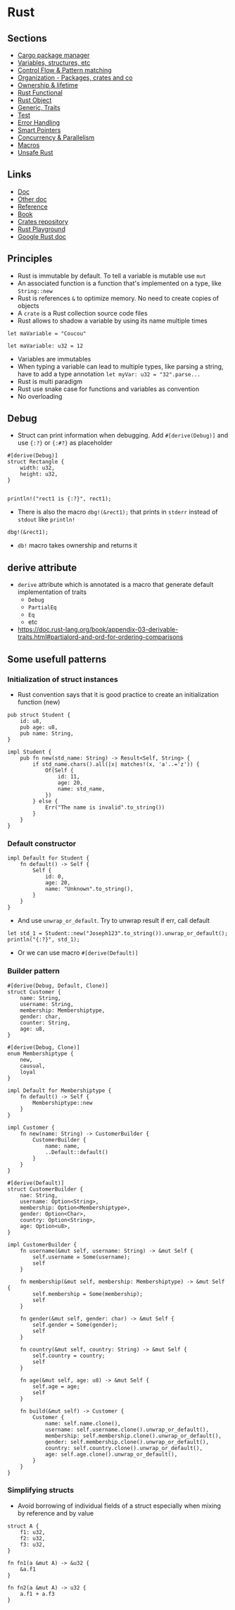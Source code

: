 # Rust

## Sections
* [Cargo package manager](https://github.com/Cyphle/wiki/blob/main/Rust/Rust_Cargo.md)
* [Variables, structures, etc](https://github.com/Cyphle/wiki/blob/main/Rust/Rust_VariablesStruct.md)
* [Control Flow & Pattern matching](https://github.com/Cyphle/wiki/blob/main/Rust/Rust_ControlFlow.md)
* [Organization - Packages, crates and co](https://github.com/Cyphle/wiki/blob/main/Rust/Rust_Organization.md)
* [Ownership & lifetime](https://github.com/Cyphle/wiki/blob/main/Rust/Rust_Memory.md)
* [Rust Functional](https://github.com/Cyphle/wiki/blob/main/Rust/Rust_Functional.md)
* [Rust Object](https://github.com/Cyphle/wiki/blob/main/Rust/Rust_Object.md)
* [Generic, Traits](https://github.com/Cyphle/wiki/blob/main/Rust/Rust_Generic.md)
* [Test](https://github.com/Cyphle/wiki/blob/main/Rust/Rust_Test.md)
* [Error Handling](https://github.com/Cyphle/wiki/blob/main/Rust/Rust_ErrorHandling.md)
* [Smart Pointers](https://github.com/Cyphle/wiki/blob/main/Rust/Rust_SmartPointers.md)
* [Concurrency & Parallelism](https://github.com/Cyphle/wiki/blob/main/Rust/Rust_Concurrency.md)
* [Macros](https://github.com/Cyphle/wiki/blob/main/Rust/Rust_Macros.md)
* [Unsafe Rust](https://github.com/Cyphle/wiki/blob/main/Rust/Rust_Unsafe.md)

## Links
* [Doc](https://www.rust-lang.org)
* [Other doc](https://doc.rust-lang.org/nomicon/index.html)
* [Reference](https://doc.rust-lang.org/reference/items/unions.html)
* [Book](https://doc.rust-lang.org/book/ch01-02-hello-world.html)
* [Crates repository](https://crates.io)
* [Rust Playground](play.rust-lang.org)
* [Google Rust doc](https://google.github.io/comprehensive-rust/)

## Principles
* Rust is immutable by default. To tell a variable is mutable use `mut`
* An associated function is a function that's implemented on a type, like `String::new`
* Rust is references `&` to optimize memory. No need to create copies of objects
* A `crate` is a Rust collection source code files
* Rust allows to shadow a variable by using its name multiple times
```
let maVariable = "Coucou"

let maVariable: u32 = 12
```
* Variables are immutables
* When typing a variable can lead to multiple types, like parsing a string, have to add a type annotation `let myVar: u32 = "32".parse...`
* Rust is multi paradigm
* Rust use snake case for functions and variables as convention
* No overloading

## Debug
* Struct can print information when debugging. Add `#[derive(Debug)]` and use `{:?}` or `{:#?}` as placeholder
```
#[derive(Debug)]
struct Rectangle {
    width: u32,
    height: u32,
}


println!("rect1 is {:?}", rect1);
```
* There is also the macro `dbg!(&rect1);` that prints in `stderr` instead of `stdout` like `println!`
```
dbg!(&rect1);
```
* `db!` macro takes ownership and returns it

## derive attribute
* `derive` attribute which is annotated is a macro that generate default implementation of traits
    * `Debug`
    * `PartialEq`
    * `Eq`
    * etc
* https://doc.rust-lang.org/book/appendix-03-derivable-traits.html#partialord-and-ord-for-ordering-comparisons

## Some usefull patterns
### Initialization of struct instances
* Rust convention says that it is good practice to create an initialization function (new)
```
pub struct Student {
    id: u8,
    pub age: u8,
    pub name: String,
}

impl Student {
    pub fn new(std_name: String) -> Result<Self, String> {
        if std_name.chars().all(|x| matches!(x, 'a'..='z')) {
            Of(Self {
                id: 11,
                age: 20,
                name: std_name,
            })
        } else {
            Err("The name is invalid".to_string())
        }
    }
}
```

### Default constructor
```
impl Default for Student {
    fn default() -> Self {
        Self {
            id: 0,
            age: 20,
            name: "Unknown".to_string(),
        }
    }
}
```
* And use `unwrap_or_default`. Try to unwrap result if err, call default
```
let std_1 = Student::new("Joseph123".to_string()).unwrap_or_default();
println("{:?}", std_1);
```
* Or we can use macro `#[derive(Default)]`

### Builder pattern
```
#[derive(Debug, Default, Clone)]
struct Customer {
    name: String,
    username: String,
    membership: Membershiptype,
    gender: char,
    counter: String,
    age: u8,
}

#[derive(Debug, Clone)]
enum Membershiptype {
    new,
    causual,
    loyal
}

impl Default for Membershiptype {
    fn default() -> Self {
        Membershiptype::new
    }
}

impl Customer {
    fn new(name: String) -> CustomerBuilder {
        CustomerBuilder {
            name: name,
            ..Default::default()
        }
    }
}

#[derive(Default)]
struct CustomerBuilder {
    nae: String,
    username: Option<String>,
    membership: Option<Membershiptype>,
    gender: Option<Char>,
    country: Option<String>,
    age: Option<u8>,
}

impl CustomerBuilder {
    fn username(&mut self, username: String) -> &mut Self {
        self.username = Some(username);
        self
    }

    fn membership(&mut self, membership: Membershiptype) -> &mut Self {
        self.membership = Some(membership);
        self
    }

    fn gender(&mut self, gender: char) -> &mut Self {
        self.gender = Some(gender);
        self
    }

    fn country(&mut self, country: String) -> &mut Self {
        self.country = country;
        self
    }

    fn age(&mut self, age: u8) -> &mut Self {
        self.age = age;
        self
    }

    fn build(&mut self) -> Customer {
        Customer {
            name: self.name.clone(),
            username: self.username.clone().unwrap_or_default(),
            membership: self.membership.clone().unwrap_or_default(),
            gender: self.membership.clone().unwrap_or_default(),
            country: self.country.clone().unwrap_or_default(),
            age: self.age.clone().unwrap_or_default(),
        }
    }
}
```

### Simplifying structs
* Avoid borrowing of individual fields of a struct especially when mixing by reference and by value
```
struct A {
    f1: u32,
    f2: u32,
    f3: u32,
}

fn fn1(a &mut A) -> &u32 {
    &a.f1
}

fn fn2(a &mut A) -> u32 {
    a.f1 + a.f3
}
```